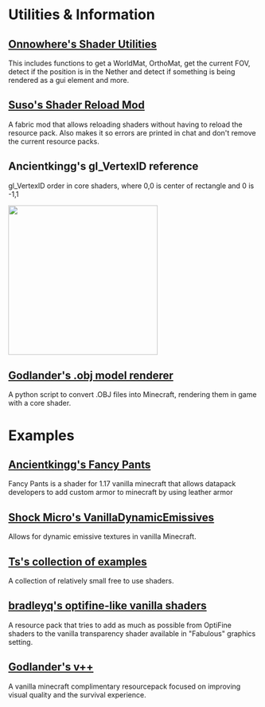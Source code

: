 # Utilities & Information

## [Onnowhere's Shader Utilities](https://github.com/onnowhere/core_shaders/blob/master/.shader_utils/vsh_util.glsl)
This includes functions to get a WorldMat, OrthoMat, get the current FOV, detect if the position is in the Nether and detect if something is being rendered as a gui element and more.

## [Suso's Shader Reload Mod](https://www.curseforge.com/minecraft/mc-mods/shader-reload)
A fabric mod that allows reloading shaders without having to reload the resource pack. Also makes it so errors are printed in chat and don't remove the current resource packs.

## Ancientkingg's gl_VertexID reference
gl_VertexID order in core shaders, where 0,0 is center of rectangle and 0 is -1,1  

<img src="https://cdn.discordapp.com/attachments/157097006500806656/830137818742390784/unknown.png" width=300px>

## [Godlander's .obj model renderer](https://github.com/Godlander/objmc)
A python script to convert .OBJ files into Minecraft, rendering them in game with a core shader.

# Examples

## [Ancientkingg's Fancy Pants](https://github.com/Ancientkingg/fancyPants)
Fancy Pants is a shader for 1.17 vanilla minecraft that allows datapack developers to add custom armor to minecraft by using leather armor

## [Shock Micro's VanillaDynamicEmissives](https://github.com/ShockMicro/VanillaDynamicEmissives/)
Allows for dynamic emissive textures in vanilla Minecraft.

## [Ts's collection of examples](https://github.com/McTsts/mc-core-shaders)
A collection of relatively small free to use shaders.

## [bradleyq's optifine-like vanilla shaders](https://github.com/bradleyq/mc_vanilla_shaders)
A resource pack that tries to add as much as possible from OptiFine shaders to the vanilla transparency shader available in "Fabulous" graphics setting.

## [Godlander's v++](https://github.com/Godlander/vpp)
A vanilla minecraft complimentary resourcepack focused on improving visual quality and the survival experience.
